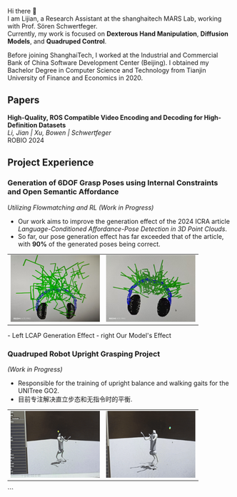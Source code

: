 


Hi there 👋  
I am Lijian, a Research Assistant at the shanghaitech MARS Lab, working with Prof. Sören Schwertfeger.  
Currently, my work is focused on **Dexterous Hand Manipulation**, **Diffusion Models**, and **Quadruped Control**.  

Before joining ShanghaiTech, I worked at the Industrial and Commercial Bank of China Software Development Center (Beijing). I obtained my Bachelor Degree in Computer Science and Technology from Tianjin University of Finance and Economics in 2020.  



## Papers  
**High-Quality, ROS Compatible Video Encoding and Decoding for High-Definition Datasets**  
*Li, Jian | Xu, Bowen | Schwertfeger*  
ROBIO 2024  



## Project Experience  

### Generation of 6DOF Grasp Poses using Internal Constraints and Open Semantic Affordance  
*Utilizing Flowmatching and RL (Work in Progress)*  
- Our work aims to improve the generation effect of the 2024 ICRA article *Language-Conditioned Affordance-Pose Detection in 3D Point Clouds*.  
- So far, our pose generation effect has far exceeded that of the article, with **90%** of the generated poses being correct.
<table>
    <tr>
        <td><img src="./img/LCAP_res.jpeg" alt="LCAP Generation Effect" width="200" height="150"></td>
        <td><img src="./img/our_res.jpeg" alt="Our Model's Effect" width="200" height="150"></td>
    </tr>
</table>
- Left LCAP Generation Effect
- right Our Model's Effect

### Quadruped Robot Upright Grasping Project  
*(Work in Progress)*  
- Responsible for the training of upright balance and walking gaits for the UNITree GO2.
- 目前专注解决直立步态和无指令时的平衡.
<table>
    <tr>
        <td><img src="./img/go2stand1.gif" alt="go2stand1" width="200" height="150"></td>
        <td><img src="./img/go2stand2.gif" alt="go2stand2" width="200" height="150"></td>
    </tr>
</table>
```
